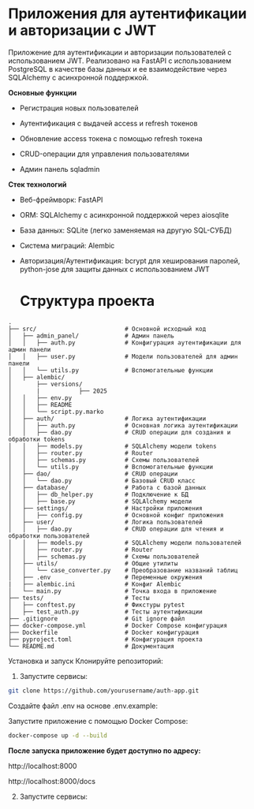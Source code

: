 # Приложения для аутентификации и авторизации с JWT

Приложение для аутентификации и авторизации пользователей с использованием JWT. Реализовано на FastAPI с использованием PostgreSQL в качестве базы данных и ее взаимодействие через SQLAlchemy с асинхронной поддержкой.

**Основные функции**

- Регистрация новых пользователей

- Аутентификация с выдачей access и refresh токенов

- Обновление access токена с помощью refresh токена

- CRUD-операции для управления пользователями

- Админ панель sqladmin 

**Стек технологий**

- Веб-фреймворк: FastAPI

- ORM: SQLAlchemy с асинхронной поддержкой через aiosqlite
  
- База данных: SQLite (легко заменяемая на другую SQL-СУБД)
  
- Система миграций: Alembic
  
- Авторизация/Аутентификация: bcrypt для хеширования паролей, python-jose для защиты данных с использованием JWT

  # Структура проекта

```
.
├── src/                         # Основной исходный код
│   ├── admin_panel/             # Админ панель
│   │   ├── auth.py              # Конфигурация аутентификации для админ панели
│   │   ├── user.py              # Модели пользователей для админ панели
│   │   └── utils.py             # Вспомогательные функции
│   ├── alembic/                 
│       ├── versions/            
│       |           ├── 2025     
│   │   ├── env.py               
│   │   ├── README          
│   │   └── script.py.marko   
│   ├── auth/                    # Логика аутентификации
│   │   ├── auth.py              # Основная логика аутентификации
│   │   ├── dao.py               # CRUD операции для создания и обработки tokens
│   │   ├── models.py            # SQLAlchemy модели tokens
│   │   ├── router.py            # Router
│   │   ├── schemas.py           # Схемы пользователей
│   │   └── utils.py             # Вспомогательные функции
│   ├── dao/                     # CRUD операции
│   │   └── dao.py               # Базовый CRUD класс
│   ├── database/                # Работа с базой данных
│   │   ├── db_helper.py         # Подключение к БД
│   │   ├── base.py              # SQLAlchemy модели
│   ├── settings/                # Настройки приложения
│   │   ├── config.py            # Основной конфиг приложения
│   ├── user/                    # Логика пользователей
│   │   ├── dao.py               # CRUD операции для чтения и обработки пользователей
│   │   ├── models.py            # SQLAlchemy модели пользователей
│   │   ├── router.py            # Router
│   │   ├── schemas.py           # Схемы пользователей
│   ├── utils/                   # Общие утилиты
│   │   └── case_converter.py    # Преобразование названий таблиц
│   ├── .env                     # Переменные окружения
|   ├── alembic.ini              # Конфиг Alembic
│   └── main.py                  # Точка входа в приложение
├── tests/                       # Тесты
│   ├── conftest.py              # Фикстуры pytest
│   ├── test_auth.py             # Тесты аутентификации
├── .gitignore                   # Git ignore файл
├── docker-compose.yml           # Docker Compose конфигурация
├── Dockerfile                   # Docker конфигурация
├── pyproject.toml               # Конфигурация проекта
└── README.md                    # Документация
```

Установка и запуск
Клонируйте репозиторий:

1. Запустите сервисы:
```bash
git clone https://github.com/yourusername/auth-app.git
```
Создайте файл .env на основе .env.example:

Запустите приложение с помощью Docker Compose:

```bash
docker-compose up -d --build
```

**После запуска приложение будет доступно по адресу:**

http://localhost:8000

http://localhost:8000/docs

2. Запустите сервисы:

